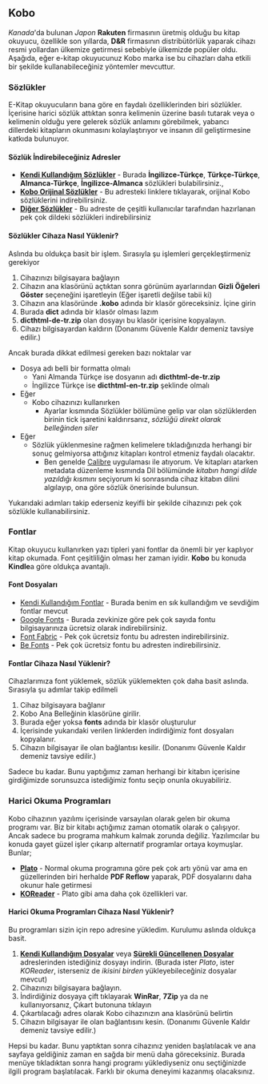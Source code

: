 ## Kobo
*Kanada*'da bulunan *Japon* **Rakuten** firmasının üretmiş olduğu bu kitap okuyucu, özellikle son yıllarda, **D&R** firmasının distribütörlük yaparak cihazı resmi yollardan ülkemize getirmesi sebebiyle ülkemizde popüler oldu.
Aşağıda, eğer e-kitap okuyucunuz Kobo marka ise bu cihazları daha etkili bir şekilde kullanabileceğiniz yöntemler mevcuttur.

### Sözlükler
E-Kitap okuyucuların bana göre en faydalı özelliklerinden biri sözlükler. İçerisine harici sözlük attıktan sonra kelimenin üzerine basılı tutarak veya o kelimenin olduğu yere gelerek sözlük anlamını görebilmek, yabancı dillerdeki kitapların okunmasını kolaylaştırıyor ve insanın dil geliştirmesine katkıda bulunuyor.

#### Sözlük İndirebileceğiniz Adresler
 + [**Kendi Kullandığım Sözlükler**](https://github.com/coderserdar/EKitapOkuyucuRehberi/tree/main/Kobo/S%C3%B6zl%C3%BCkler) - Burada **İngilizce-Türkçe**, **Türkçe-Türkçe**, **Almanca-Türkçe**, **İngilizce-Almanca** sözlükleri bulabilirsiniz.,
 + [**Kobo Orijinal Sözlükler**](https://www.mobileread.com/forums/showthread.php?t=346645&highlight=dictionary) - Bu adresteki linklere tıklayarak, orijinal Kobo sözlüklerini indirebilirsiniz.
 + [**Diğer Sözlükler**](https://www.mobileread.com/forums/showthread.php?t=232883) - Bu adreste de çeşitli kullanıcılar tarafından hazırlanan pek çok dildeki sözlükleri indirebilirsiniz

#### Sözlükler Cihaza Nasıl Yüklenir?
Aslında bu oldukça basit bir işlem. Sırasıyla şu işlemleri gerçekleştirmeniz gerekiyor
1. Cihazınızı bilgisayara bağlayın
2. Cihazın ana klasörünü açtıktan sonra görünüm ayarlarından **Gizli Öğeleri Göster** seçeneğini işaretleyin (Eğer işaretli değilse tabii ki)
3. Cihazın ana klasöründe **.kobo** adında bir klasör göreceksiniz. İçine girin
4. Burada **dict** adında bir klasör olması lazım
5. **dicthtml-de-tr.zip** olan dosyayı bu klasör içerisine kopyalayın.
6. Cihazı bilgisayardan kaldırın (Donanımı Güvenle Kaldır demeniz tavsiye edilir.)

Ancak burada dikkat edilmesi gereken bazı noktalar var
 + Dosya adı belli bir formatta olmalı
   + Yani Almanda Türkçe ise dosyanın adı **dicthtml-de-tr.zip**
   + İngilizce Türkçe ise **dicthtml-en-tr.zip** şeklinde olmalı
 + Eğer
   + Kobo cihazınızı kullanırken
     + Ayarlar kısmında Sözlükler bölümüne gelip var olan sözlüklerden birinin tick işaretini kaldırırsanız, *sözlüğü direkt olarak belleğinden siler*
 + Eğer
   + Sözlük yüklenmesine rağmen kelimelere tıkladığınızda herhangi bir sonuç gelmiyorsa attığınız kitapları kontrol etmeniz faydalı olacaktır.
     + Ben genelde [Calibre](https://calibre-ebook.com) uygulaması ile atıyorum. Ve kitapları atarken metadata düzenleme kısmında Dil bölümünde *kitabın hangi dilde yazıldığı kısmını* seçiyorum ki sonrasında cihaz kitabın dilini algılayıp, ona göre sözlük önerisinde bulunsun.

Yukarıdaki adımları takip ederseniz keyifli bir şekilde cihazınızı pek çok sözlükle kullanabilirsiniz.

### Fontlar
Kitap okuyucu kullanırken yazı tipleri yani fontlar da önemli bir yer kaplıyor kitap okumada. Font çeşitliliğin olması her zaman iyidir. **Kobo** bu konuda **Kindle**a göre oldukça avantajlı.

#### Font Dosyaları
 + [Kendi Kullandığım Fontlar](https://github.com/coderserdar/EKitapOkuyucuRehberi/tree/main/Kobo/Fontlar) - Burada benim en sık kullandığım ve sevdiğim fontlar mevcut
 + [Google Fonts](https://fonts.google.com) - Burada zevkinize göre pek çok sayıda fontu bilgisayarınıza ücretsiz olarak indirebilirsiniz.
 + [Font Fabric](https://www.fontfabric.com/free-fonts/) - Pek çok ücretsiz fontu bu adresten indirebilirsiniz.
 + [Be Fonts](https://befonts.com/?filter=featured) - Pek çok ücretsiz fontu bu adresten indirebilirsiniz.

#### Fontlar Cihaza Nasıl Yüklenir?
Cihazlarımıza font yüklemek, sözlük yüklemekten çok daha basit aslında. Sırasıyla şu adımlar takip edilmeli
 1. Cihaz bilgisayara bağlanır
 2. Kobo Ana Belleğinin klasörüne girilir.
 3. Burada eğer yoksa **fonts** adında bir klasör oluşturulur
 4. İçerisinde yukarıdaki verilen linklerden indirdiğimiz font dosyaları kopyalanır.
 5. Cihazın bilgisayar ile olan bağlantısı kesilir. (Donanımı Güvenle Kaldır demeniz tavsiye edilir.)

Sadece bu kadar. Bunu yaptığımız zaman herhangi bir kitabın içerisine girdiğimizde sorunsuzca istediğimiz fontu seçip onunla okuyabiliriz.

### Harici Okuma Programları
Kobo cihazının yazılımı içerisinde varsayılan olarak gelen bir okuma programı var. Biz bir kitabı açtığımız zaman otomatik olarak o çalışıyor. Ancak sadece bu programa mahkum kalmak zorunda değiliz. Yazılımcılar bu konuda gayet güzel işler çıkarıp alternatif programlar ortaya koymuşlar. Bunlar;
 + [**Plato**](https://github.com/baskerville/plato) - Normal okuma programına göre pek çok artı yönü var ama en güzellerinden biri herhalde **PDF Reflow** yaparak, PDF dosyalarını daha okunur hale getirmesi
 + [**KOReader**](https://koreader.rocks) - Plato gibi ama daha çok özellikleri var.

#### Harici Okuma Programları Cihaza Nasıl Yüklenir?
Bu programları sizin için repo adresine yükledim. Kurulumu aslında oldukça basit.
 1. [**Kendi Kullandığım Dosyalar**]((https://github.com/coderserdar/EKitapOkuyucuRehberi/tree/main/Kobo/Fontlar)) veya [**Sürekli Güncellenen Dosyalar**](https://www.mobileread.com/forums/showthread.php?t=314220&highlight=dictionary) adreslerinden istediğiniz dosyayı indirin. (Burada ister *Plato*, ister *KOReader*, isterseniz de *ikisini birden* yükleyebileceğiniz dosyalar mevcut)
 2. Cihazınızı bilgisayara bağlayın.
 3. İndirdiğiniz dosyaya çift tıklayarak **WinRar**, **7Zip** ya da ne kullanıyorsanız, Çıkart butonuna tıklayın
 4. Çıkartılacağı adres olarak Kobo cihazınızın ana klasörünü belirtin
 5. Cihazın bilgisayar ile olan bağlantısını kesin. (Donanımı Güvenle Kaldır demeniz tavsiye edilir.)

Hepsi bu kadar. Bunu yaptıktan sonra cihazınız yeniden başlatılacak ve ana sayfaya geldiğiniz zaman en sağda bir menü daha göreceksiniz. Burada menüye tıkladıktan sonra hangi programı yüklediyseniz onu seçtiğinizde ilgili program başlatılacak. Farklı bir okuma deneyimi kazanmış olacaksınız.